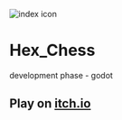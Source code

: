 ![index icon](https://github.com/JanBezler/Hex_Chess/assets/49651972/9d082f0e-bafe-41eb-bb22-bbd186d8a3be)
# Hex_Chess 
development phase - godot

## Play on [itch.io](https://szarpest.itch.io/hex-chess)
